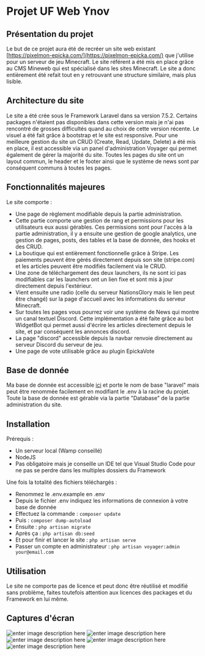 # Projet UF Web Ynov
## Présentation du projet
Le but de ce projet aura été de recréer un site web existant [https://pixelmon-epicka.com/](https://pixelmon-epicka.com/) que j'utilise pour un serveur de jeu Minecraft. Le site référent a été mis en place grâce au CMS Mineweb qui est spécialisé dans les sites Minecraft. Le site a donc entièrement été refait tout en y retrouvant une structure similaire, mais plus lisible.

## Architecture du site
Le site a été crée sous le Framework Laravel dans sa version 7.5.2. Certains packages n'étaient pas disponibles dans cette version mais je n'ai pas rencontré de grosses difficultés quand au choix de cette version récente. Le visuel a été fait grâce à bootstrap et le site est responsive.
Pour une meilleure gestion du site un CRUD (Create, Read, Update, Delete) a été mis en place, il est accessible via un panel d'administration Voyager qui permet également de gérer la majorité du site. Toutes les pages du site ont un layout commun, le header et le footer ainsi que le système de news sont par conséquent communs à toutes les pages.


## Fonctionnalités majeures

Le site comporte : 
* Une page de règlement modifiable depuis la partie administration. 
* Cette partie comporte une gestion de rang et permissions pour les utilisateurs eux aussi gérables. Ces permissions sont pour l'accès à la partie administration, il y a ensuite une gestion de google analytics, une gestion de pages, posts, des tables et la base de donnée, des hooks et des CRUD. 
* La boutique qui est entièrement fonctionnelle grâce à Stripe. Les paiements peuvent être gérés directement depuis son site (stripe.com) et les articles peuvent être modifiés facilement via le CRUD.
*  Une zone de téléchargement des deux launchers, ils ne sont ici pas modifiables car les launchers ont un lien fixe et sont mis à jour directement depuis l'extérieur. 
* Vient ensuite une radio (celle du serveur NationsGlory mais le lien peut être changé) sur la page d'accueil avec les informations du serveur Minecraft. 
* Sur toutes les pages vous pourrez voir une système de News qui montre un canal textuel Discord. Cette implémentation a été faite grâce au bot WidgetBot qui permet aussi d'écrire les articles directement depuis le site, et par conséquent les annonces discord. 
* La page "discord" accessible depuis la navbar renvoie directement au serveur Discord du serveur de jeu. 
* Une page de vote utilisable grâce au plugin EpickaVote

## Base de donnée
Ma base de donnée est accessible [ici](https://github.com/PierreBouffartigue/ProjetWeb/tree/master/Database) et porte le nom de base "laravel" mais peut être renommée facilement en modifiant le .env à la racine du projet. Toute la base de donnée est gérable via la partie "Database" de la partie administration du site. 

## Installation

Prérequis :
* Un serveur local (Wamp conseillé)
* NodeJS
* Pas obligatoire mais je conseille un IDE tel que Visual Studio Code pour ne pas se perdre dans les multiples dossiers du Framework

Une fois la totalité des fichiers téléchargés :
* Renommez le .env.example en .env
* Depuis le fichier .env indiquez les informations de connexion à votre base de donnée
* Effectuez la commande : `composer update`
* Puis : `composer dump-autoload`
* Ensuite : `php artisan migrate`
* Après ça : `php artisan db:seed`
* Et pour finir et lancer le site : `php artisan serve`
* Passer un compte en administrateur : `php artisan voyager:admin your@email.com`

##  Utilisation
Le site ne comporte pas de licence et peut donc être réutilisé et modifié sans problème, faites toutefois attention aux licences des packages et du Framework en lui même.

## Captures d'écran
![enter image description here](https://cdn.discordapp.com/attachments/698581960179843262/699330765640433684/home.PNG)
![enter image description here](https://cdn.discordapp.com/attachments/698581960179843262/699330764071763998/new.PNG)
![enter image description here](https://cdn.discordapp.com/attachments/698581960179843262/699330765866926100/cart.PNG)
![enter image description here](https://cdn.discordapp.com/attachments/698581960179843262/699330767594979428/crud_administration.PNG)
![enter image description here](https://cdn.discordapp.com/attachments/698581960179843262/699330762520133672/responsive.PNG)
